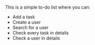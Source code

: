 This is a simple to-do list where you can:

- Add a task
- Create a user
- Search for a user
- Check every task in details
- Check a user in details
